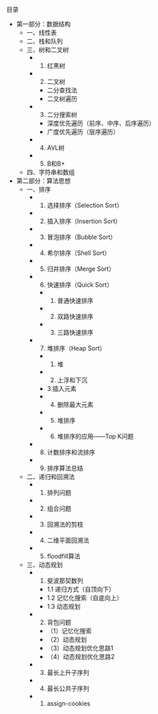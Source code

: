目录

- 第一部分：数据结构
  - 一、线性表
  - 二、栈和队列
  - 三、树和二叉树
    - 1. 红黑树
    - 2. 二叉树
      - 二分查找法
      - 二叉树遍历
	- 3. 二分搜索树
      - 深度优先遍历（前序、中序、后序遍历）
      - 广度优先遍历（层序遍历）
	- 4. AVL树
	- 5. B和B+
  - 四、字符串和数组
- 第二部分：算法思想
  - 一、排序
    - 1. 选择排序（Selection Sort）
    - 2. 插入排序（Insertion Sort）
    - 3. 冒泡排序（Bubble Sort）
    - 4. 希尔排序（Shell Sort）
    - 5. 归并排序（Merge Sort）
    - 6. 快速排序（Quick Sort）
      - 1. 普通快速排序
      - 2. 双路快速排序
      - 3. 三路快速排序
    - 7. 堆排序（Heap Sort）
      - 1. 堆
      - 2. 上浮和下沉
      - 3.插入元素
      - 4. 删除最大元素
      - 5. 堆排序
      - 6. 堆排序的应用——Top K问题
    - 8. 计数排序和流排序
    - 9. 排序算法总结
  - 二、递归和回溯法
    - 1. 排列问题
    - 2. 组合问题
    - 3. 回溯法的剪枝
    - 4. 二维平面回溯法
    - 5. floodfill算法
  - 三、动态规划
    - 1. 斐波那契数列
      - 1.1 递归方式（自顶向下）
      - 1.2 记忆化搜索（自底向上）
      - 1.3 动态规划
    - 2. 背包问题
      - （1）记忆化搜索
      - （2）动态规划
      - （3）动态规划优化思路1
      - （4）动态规划优化思路2
    - 3. 最长上升子序列
    - 4. 最长公共子序列
    - 1. assign-cookies